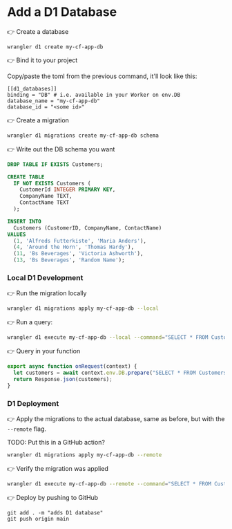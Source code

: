 # Add a D1 Database

👉 Create a database

```
wrangler d1 create my-cf-app-db
```

👉 Bind it to your project

Copy/paste the toml from the previous command, it'll look like this:

```
[[d1_databases]]
binding = "DB" # i.e. available in your Worker on env.DB
database_name = "my-cf-app-db"
database_id = "<some id>"
```

👉 Create a migration

```sh
wrangler d1 migrations create my-cf-app-db schema
```

👉 Write out the DB schema you want

```sql
DROP TABLE IF EXISTS Customers;

CREATE TABLE
  IF NOT EXISTS Customers (
    CustomerId INTEGER PRIMARY KEY,
    CompanyName TEXT,
    ContactName TEXT
  );

INSERT INTO
  Customers (CustomerID, CompanyName, ContactName)
VALUES
  (1, 'Alfreds Futterkiste', 'Maria Anders'),
  (4, 'Around the Horn', 'Thomas Hardy'),
  (11, 'Bs Beverages', 'Victoria Ashworth'),
  (13, 'Bs Beverages', 'Random Name');
```

### Local D1 Development

👉 Run the migration locally

```sh
wrangler d1 migrations apply my-cf-app-db --local
```

👉 Run a query:

```sh
wrangler d1 execute my-cf-app-db --local --command="SELECT * FROM Customers"
```

👉 Query in your function

```js
export async function onRequest(context) {
  let customers = await context.env.DB.prepare("SELECT * FROM Customers").all();
  return Response.json(customers);
}
```

### D1 Deployment

👉 Apply the migrations to the actual database, same as before, but with the `--remote` flag.

TODO: Put this in a GitHub action?

```sh
wrangler d1 migrations apply my-cf-app-db --remote
```

👉 Verify the migration was applied

```sh
wrangler d1 execute my-cf-app-db --remote --command="SELECT * FROM Customers"
```

👉 Deploy by pushing to GitHub

```
git add . -m "adds D1 database"
git push origin main
```
